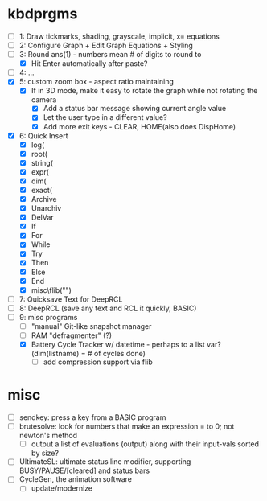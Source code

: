 # kbdprgms

 - [ ] 1: Draw tickmarks, shading, grayscale, implicit, x= equations
 - [ ] 2: Configure Graph + Edit Graph Equations + Styling
 - [ ] 3: Round ans(1) - numbers mean # of digits to round to
   - [X] Hit Enter automatically after paste?
 - [ ] 4: ...
 - [X] 5: custom zoom box - aspect ratio maintaining
   - [X] If in 3D mode, make it easy to rotate the graph while not rotating the camera
     - [X] Add a status bar message showing current angle value
     - [X] Let the user type in a different value?
     - [X] Add more exit keys - CLEAR, HOME(also does DispHome)
 - [X] 6: Quick Insert
   - [X] log(
   - [X] root(
   - [X] string(
   - [X] expr(
   - [X] dim(
   - [X] exact(
   - [X] Archive
   - [X] Unarchiv
   - [X] DelVar
   - [X] If
   - [X] For
   - [X] While
   - [X] Try
   - [X] Then
   - [X] Else
   - [X] End
   - [X] misc\flib("")
 - [ ] 7: Quicksave Text for DeepRCL
 - [ ] 8: DeepRCL (save any text and RCL it quickly, BASIC)
 - [ ] 9: misc programs
   - [ ] "manual" Git-like snapshot manager
   - [ ] RAM "defragmenter" (?)
   - [X] Battery Cycle Tracker w/ datetime - perhaps to a list var? (dim(listname) = # of cycles done)
     - [ ] add compression support via flib

# misc
 - [ ] sendkey: press a key from a BASIC program
 - [ ] brutesolve: look for numbers that make an expression = to 0; not newton's method
   - [ ] output a list of evaluations (output) along with their input-vals sorted by size?
 - [ ] UltimateSL: ultimate status line modifier, supporting BUSY/PAUSE/\[cleared\] and status bars
 - [ ] CycleGen, the animation software
   - [ ] update/modernize
